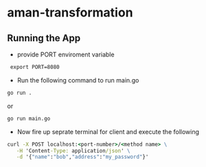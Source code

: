 # aman-transformation

## Running the App

- provide PORT enviroment variable

```cmd
 export PORT=8080
```

- Run the following command to run main.go

```cmd
go run .
```

or

```cmd
go run main.go
```

- Now fire up seprate terminal for client and execute the following


```cmd
curl -X POST localhost:<port-number>/<method name> \
   -H 'Content-Type: application/json' \
   -d '{"name":"bob","address":"my_password"}'
   ```